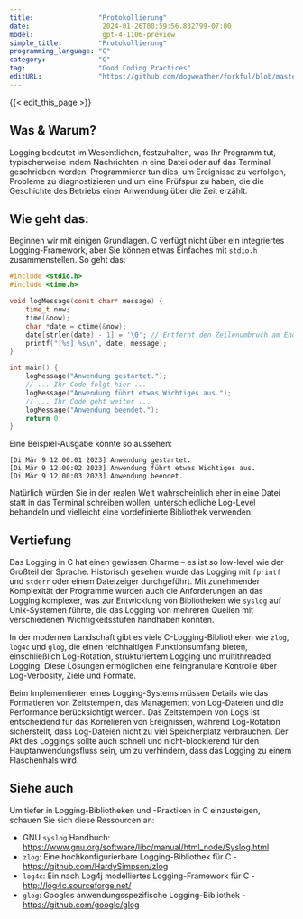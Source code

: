 ```yaml
---
title:                "Protokollierung"
date:                  2024-01-26T00:59:56.832799-07:00
model:                 gpt-4-1106-preview
simple_title:         "Protokollierung"
programming_language: "C"
category:             "C"
tag:                  "Good Coding Practices"
editURL:              "https://github.com/dogweather/forkful/blob/master/content/de/c/logging.md"
---
```


{{< edit_this_page >}}

## Was & Warum?
Logging bedeutet im Wesentlichen, festzuhalten, was Ihr Programm tut, typischerweise indem Nachrichten in eine Datei oder auf das Terminal geschrieben werden. Programmierer tun dies, um Ereignisse zu verfolgen, Probleme zu diagnostizieren und um eine Prüfspur zu haben, die die Geschichte des Betriebs einer Anwendung über die Zeit erzählt.

## Wie geht das:
Beginnen wir mit einigen Grundlagen. C verfügt nicht über ein integriertes Logging-Framework, aber Sie können etwas Einfaches mit `stdio.h` zusammenstellen. So geht das:

```c
#include <stdio.h>
#include <time.h>

void logMessage(const char* message) {
    time_t now;
    time(&now);
    char *date = ctime(&now);
    date[strlen(date) - 1] = '\0'; // Entfernt den Zeilenumbruch am Ende des Ergebnisses von ctime()
    printf("[%s] %s\n", date, message);
}

int main() {
    logMessage("Anwendung gestartet.");
    // ... Ihr Code folgt hier ...
    logMessage("Anwendung führt etwas Wichtiges aus.");
    // ... Ihr Code geht weiter ...
    logMessage("Anwendung beendet.");
    return 0;
}
```

Eine Beispiel-Ausgabe könnte so aussehen:

```
[Di Mär 9 12:00:01 2023] Anwendung gestartet.
[Di Mär 9 12:00:02 2023] Anwendung führt etwas Wichtiges aus.
[Di Mär 9 12:00:03 2023] Anwendung beendet.
```

Natürlich würden Sie in der realen Welt wahrscheinlich eher in eine Datei statt in das Terminal schreiben wollen, unterschiedliche Log-Level behandeln und vielleicht eine vordefinierte Bibliothek verwenden.

## Vertiefung
Das Logging in C hat einen gewissen Charme – es ist so low-level wie der Großteil der Sprache. Historisch gesehen wurde das Logging mit `fprintf` und `stderr` oder einem Dateizeiger durchgeführt. Mit zunehmender Komplexität der Programme wurden auch die Anforderungen an das Logging komplexer, was zur Entwicklung von Bibliotheken wie `syslog` auf Unix-Systemen führte, die das Logging von mehreren Quellen mit verschiedenen Wichtigkeitsstufen handhaben konnten.

In der modernen Landschaft gibt es viele C-Logging-Bibliotheken wie `zlog`, `log4c` und `glog`, die einen reichhaltigen Funktionsumfang bieten, einschließlich Log-Rotation, strukturiertem Logging und multithreaded Logging. Diese Lösungen ermöglichen eine feingranulare Kontrolle über Log-Verbosity, Ziele und Formate.

Beim Implementieren eines Logging-Systems müssen Details wie das Formatieren von Zeitstempeln, das Management von Log-Dateien und die Performance berücksichtigt werden. Das Zeitstempeln von Logs ist entscheidend für das Korrelieren von Ereignissen, während Log-Rotation sicherstellt, dass Log-Dateien nicht zu viel Speicherplatz verbrauchen. Der Akt des Loggings sollte auch schnell und nicht-blockierend für den Hauptanwendungsfluss sein, um zu verhindern, dass das Logging zu einem Flaschenhals wird.

## Siehe auch
Um tiefer in Logging-Bibliotheken und -Praktiken in C einzusteigen, schauen Sie sich diese Ressourcen an:

- GNU `syslog` Handbuch: https://www.gnu.org/software/libc/manual/html_node/Syslog.html
- `zlog`: Eine hochkonfigurierbare Logging-Bibliothek für C - https://github.com/HardySimpson/zlog
- `log4c`: Ein nach Log4j modelliertes Logging-Framework für C - http://log4c.sourceforge.net/
- `glog`: Googles anwendungsspezifische Logging-Bibliothek - https://github.com/google/glog